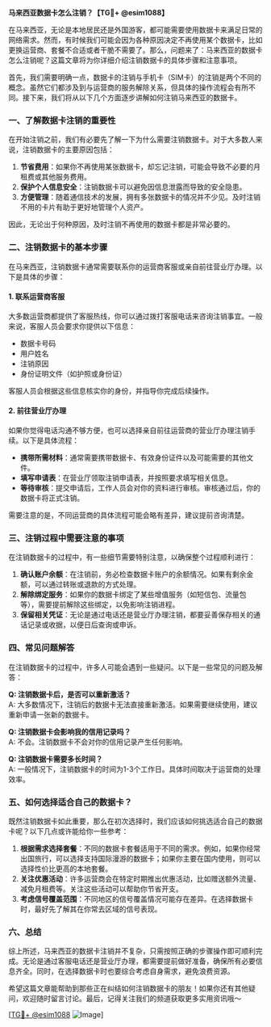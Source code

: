 **马来西亚数据卡怎么注销？【TG💪+ @esim1088】**

在马来西亚，无论是本地居民还是外国游客，都可能需要使用数据卡来满足日常的网络需求。然而，有时候我们可能会因为各种原因决定不再使用某个数据卡，比如更换运营商、套餐不合适或者干脆不需要了。那么，问题来了：马来西亚的数据卡怎么注销呢？这篇文章将为你详细介绍注销数据卡的具体步骤和注意事项。

首先，我们需要明确一点，数据卡的注销与手机卡（SIM卡）的注销是两个不同的概念。虽然它们都涉及到与运营商的服务解除关系，但具体的操作流程会有所不同。接下来，我们将从以下几个方面逐步讲解如何注销马来西亚的数据卡。

### 一、了解数据卡注销的重要性

在开始注销之前，我们有必要先了解一下为什么需要注销数据卡。对于大多数人来说，注销数据卡的主要原因包括：

1. **节省费用**：如果你不再使用某张数据卡，却忘记注销，可能会导致不必要的月租费或其他服务费用。
2. **保护个人信息安全**：注销数据卡可以避免因信息泄露而导致的安全隐患。
3. **方便管理**：随着通信技术的发展，拥有多张数据卡的情况并不少见。及时注销不用的卡片有助于更好地管理个人资产。

因此，无论出于何种原因，及时注销不再使用的数据卡都是非常必要的。

### 二、注销数据卡的基本步骤

在马来西亚，注销数据卡通常需要联系你的运营商客服或亲自前往营业厅办理。以下是具体的步骤：

#### 1. 联系运营商客服

大多数运营商都提供了客服热线，你可以通过拨打客服电话来咨询注销事宜。一般来说，客服人员会要求你提供以下信息：

- 数据卡号码
- 用户姓名
- 注销原因
- 身份证明文件（如护照或身份证）

客服人员会根据这些信息核实你的身份，并指导你完成后续操作。

#### 2. 前往营业厅办理

如果你觉得电话沟通不够方便，也可以选择亲自前往运营商的营业厅办理注销手续。以下是具体流程：

- **携带所需材料**：通常需要携带数据卡、有效身份证件以及可能需要的其他文件。
- **填写申请表**：在营业厅领取注销申请表，并按照要求填写相关信息。
- **等待审核**：提交申请后，工作人员会对你的资料进行审核。审核通过后，你的数据卡将正式注销。

需要注意的是，不同运营商的具体流程可能会略有差异，建议提前咨询清楚。

### 三、注销过程中需要注意的事项

在注销数据卡的过程中，有一些细节需要特别注意，以确保整个过程顺利进行：

1. **确认账户余额**：在注销前，务必检查数据卡账户的余额情况。如果有剩余金额，可以通过转账或退款的方式处理。
2. **解除绑定服务**：如果你的数据卡绑定了某些增值服务（如短信包、流量包等），需要提前解除这些绑定，以免影响注销进程。
3. **保留相关凭证**：无论是通过电话还是营业厅办理注销，都要妥善保存相关的通话记录或收据，以便日后查询或申诉。

### 四、常见问题解答

在注销数据卡的过程中，许多人可能会遇到一些疑问。以下是一些常见的问题及解答：

**Q: 注销数据卡后，是否可以重新激活？**  
A: 大多数情况下，注销后的数据卡无法直接重新激活。如果需要继续使用，建议重新申请一张新的数据卡。

**Q: 注销数据卡会影响我的信用记录吗？**  
A: 不会。注销数据卡不会对你的信用记录产生任何影响。

**Q: 注销数据卡需要多长时间？**  
A: 一般情况下，注销数据卡的时间为1-3个工作日。具体时间取决于运营商的处理效率。

### 五、如何选择适合自己的数据卡？

既然注销数据卡如此重要，那么在初次选择时，我们应该如何挑选适合自己的数据卡呢？以下几点或许能给你一些参考：

1. **根据需求选择套餐**：不同的数据卡套餐适用于不同的需求。例如，如果你经常出国旅行，可以选择支持国际漫游的数据卡；如果你主要在国内使用，则可以选择性价比更高的本地套餐。
2. **关注优惠活动**：许多运营商会在特定时期推出优惠活动，比如赠送额外流量、减免月租费等。关注这些活动可以帮助你节省开支。
3. **考虑信号覆盖范围**：不同地区的信号覆盖情况可能存在差异。在选择数据卡时，最好先了解其在你常去区域的信号表现。

### 六、总结

综上所述，马来西亚的数据卡注销并不复杂，只需按照正确的步骤操作即可顺利完成。无论是通过客服电话还是营业厅办理，都需要提前做好准备，确保所有必要信息齐全。同时，在选择数据卡时也要综合考虑自身需求，避免浪费资源。

希望这篇文章能帮助到那些正在纠结如何注销数据卡的朋友！如果你还有其他疑问，欢迎随时留言讨论。最后，记得关注我们的频道获取更多实用资讯哦～  

[[TG💪+ @esim1088](https://t.me/s/esim1088) ![Image](https://i.postimg.cc/4NQfJmqS/Snipaste-2025-05-13-00-14-12.png)]